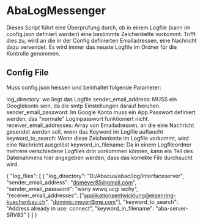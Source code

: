 # AbaLogMessenger
Dieses Script führt eine Überprüfung durch, ob in einem Logfile (kann im config.json definiert werden) eine bestimmte Zeichenkette vorkommt.
Trifft dies zu, wird an die in der Config definierten Emailadressen, eine Nachricht dazu versendet. Es wird immer das neuste Logfile im Ordner für die Kontrolle genommen.

## Config File

Muss config.json heissen und beinhaltet folgende Parameter:

log_directory: wo liegt das Logfile
sender_email_address: MUSS ein Googlekonto sein, da die smtp Einstellungen darauf beruhen.
sender_email_password: Im Google Konto muss ein App Passwort definiert werden, das "normale" Loginpasswort funktioniert nicht.
receiver_email_addresses: Array von Emailadressen, an die eine Nachricht gesendet werden soll, wenn das Keyword im Logfile auftaucht
keyword_to_search: Wenn diese Zeichenkette im Logfile vorkommt, wird eine Nachricht ausgelöst
keyword_in_filename: Da in einem Logfileordner mehrere verschiedene Logfiles drin vorkommen können, kann ein Teil des Dateinahmens hier angegeben werden, dass das korrekte File durchsucht wird.

{
  "log_files": [
    {
      "log_directory": "D:/Abacus/abac/log/interfaceserver",
      "sender_email_address": "domeyer85@gmail.com",
      "sender_email_password": "wsny swwq ucgi wchy",
      "receiver_email_addresses": ["applikationsentwicklung@eisenring-kuechenbau.ch", "dominic.meyer@me.com"],
      "keyword_to_search": "Address already in use: connect",
      "keyword_in_filename": "aba-server-SRV83"
    }
  ]
}

